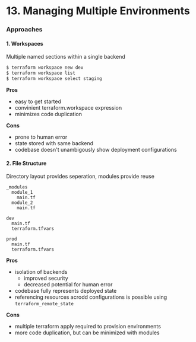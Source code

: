 # 13. Managing Multiple Environments

### Approaches



#### 1. Workspaces

Multiple named sections within a single backend

```sh
$ terraform workspace new dev
$ terraform workspace list
$ terraform workspace select staging
```

**Pros**

* easy to get started
* convinient terraform.workspace expression
* minimizes code duplication

**Cons**

* prone to human error
* state stored with same backend
* codebase doesn't unambigously show deployment configurations



#### 2. File Structure

Directory layout provides seperation, modules provide reuse

```
_modules
  module_1
    main.tf
  module_2
    main.tf

dev
  main.tf
  terraform.tfvars

prod
  main.tf
  terraform.tfvars
```

**Pros**

* isolation of backends
  * improved security
  * decreased potential for human error
* codebase fully represents deployed state
* referencing resources acrodd configurations is possible using `terraform_remote_state`

**Cons**

* multiple terraform apply required to provision environments
* more code duplication, but can be minimized with modules

